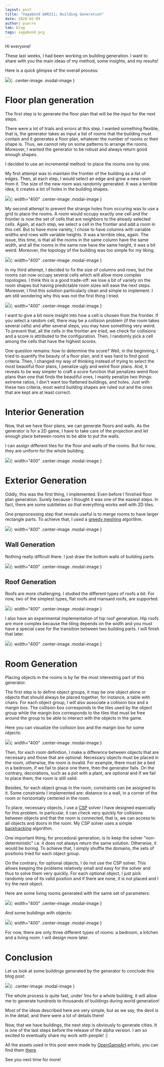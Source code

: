 ```yaml
---
layout: post
title: "Vagabond &#8211; Building Generation"
date: 2020-02-09
author: pierre
tab: blog
tags: vagabond pcg
---
```

Hi everyone!

These last weeks, I had been working on building generation. I want to share with you the main ideas of my method, some insights, and my results!

Here is a quick glimpse of the overall process:

![](/media/img/vagabond-building-generation/building_generation.gif){: .center-image .modal-image }

<!--more-->

# Floor plan generation

The first step is to generate the floor plan that will be the input for the next steps.

There were a lot of trials and errors at this step. I wanted something flexible, that is, the generator takes as input a list of rooms that the building must contain and it generates a floor plan, whatever the number of rooms or their shape is. Thus, we cannot rely on some patterns to arrange the rooms. Moreover, I wanted the generator to be robust and always return good enough shapes.

I decided to use an incremental method: to place the rooms one by one.

My first attempt was to maintain the frontier of the building as a list of edges. Then, at each step, I would select an edge and grow a new room from it. The size of the new room was randomly generated. It was a terrible idea, it creates a lot of holes in the building shapes.

![](/media/img/vagabond-building-generation/floor_plans_edges.gif){: width="400" .center-image .modal-image }

My second attempt to prevent the strange holes from occuring was to use a grid to place the rooms. A room would occupy exactly one cell and the frontier is now the set of cells that are neighbors to the already selected cells. Again, at each step, we select a cell in the frontier and add a room in this cell. But to have more variety, I chose to have columns with variable widths and rows with variable heights. It was a terrible idea, again. The issue, this time, is that all the rooms in the same column have the same width, and all the rooms in the same row have the same height, it was a bit weird. Moreover, the topology of the building was too simple for my liking.

![](/media/img/vagabond-building-generation/floor_plans_variable.gif){: width="400" .center-image .modal-image }

In my third attempt, I decided to fix the size of columns and rows, but the rooms can now occupy several cells which will allow more complex topologies. I think this is a good trade-off: we lose a bit of variety on the room shapes but having predictable room sizes will ease the next steps. Moreover, I find this solution particularly clean and simple to implement. I am still wondering why this was not the first thing I tried.

![](/media/img/vagabond-building-generation/floor_plans.gif){: width="400" .center-image .modal-image }

I want to give a bit more insight into how a cell is chosen from the frontier. If you select a random cell, there may be a collision problem (if the room takes several cells) and after several steps, you may have something very weird. To prevent that, all the cells in the frontier are tried, we check for collisions and a score is attributed to the configuration. Then, I randomly pick a cell among the cells that have the highest scores.

One question remains: how to determine the score? Well, in the beginning, I tried to quantify the beauty of a floor plan, and it was hard to find good criteria. Then, I changed my way of thinking instead of trying to select the most beautiful floor plans, I penalize ugly and weird floor plans. And, it reveals to be way simpler to craft a score function that penalizes weird floor plans than one that finds the beautiful ones. I mainly penalize two things: extreme ratios, I don't want too flattened buildings, and holes. Just with these two criteria, most weird building shapes are ruled out and the ones that are kept are at least correct.

# Interior Generation

Now, that we have floor plans, we can generate floors and walls. As the generator is for a 2D game, I have to take care of the projection and let enough place between rooms to be able to put the walls.

I can assign different tiles for the floor and walls of the rooms. But for now, they are uniform for the whole building.

![](/media/img/vagabond-building-generation/interiors.gif){: width="400" .center-image .modal-image }

# Exterior Generation

Oddly, this was the first thing, I implemented. Even before I finished floor plan generation. Surely because I thought it was one of the easiest steps. In fact, there are some subtleties so that everything works well with 2D tiles.

One preprocessing step that reveals useful is to merge rooms to have larger rectangle parts. To achieve that, I used a [greedy meshing](https://0fps.net/2012/06/30/meshing-in-a-minecraft-game/) algorithm.

![](/media/img/vagabond-building-generation/building_parts.gif){: width="400" .center-image .modal-image }

## Wall Generation

Nothing really difficult there. I just draw the bottom walls of building parts.

![](/media/img/vagabond-building-generation/walls.gif){: width="400" .center-image .modal-image }

## Roof Generation

Roofs are more challenging. I studied the different types of roofs a bit. For now, two of the simplest types, flat roofs and mansard roofs, are supported.

![](/media/img/vagabond-building-generation/roofs.gif){: width="400" .center-image .modal-image }

I also have an experimental implementation of hip roof generation. Hip roofs are more complex because the tiling depends on the width and you must have a special case for the transition between two building parts. I will finish that later.

![](/media/img/vagabond-building-generation/hip_roof.png){: width="400" .center-image .modal-image }

# Room Generation

Placing objects in the rooms is by far the most interesting part of this generator.

The first step is to define object groups, it may be one object alone or objects that should always be placed together, for instance, a table with chairs. For each object group, I will also associate a collision box and a margin box. The collision box corresponds to the tiles used by the object group while the margin box corresponds to the tiles that must be free around the group to be able to interact with the objects in the game.

Here you can visualize the collision box and the margin box for some objects:

![](/media/img/vagabond-building-generation/object_boxes.png){: width="400" .center-image .modal-image }

Then, for each room definition, I make a difference between objects that are necessary and those that are optional. Necessary objects must be placed in the room, otherwise, the room is invalid. For example, there must be a bed in a bedroom, if we fail to place one there, then the generator fails. On the contrary, decorations, such as a pot with a plant, are optional and if we fail to place them, the room is still valid.

Besides, for each object group in the room, constraints can be assigned to it. Some constraints I implemented are: distance to a wall, in a corner of the room or horizontally centered in the room.

To place, necessary objects, I use a [CSP](https://en.wikipedia.org/wiki/Constraint_satisfaction_problem) solver I have designed especially for this problem. In particular, it can check very quickly for collisions between objects and that the room is connected, that is, we can access to all objects and doors in the room. My CSP solver uses a simple [backtracking](https://en.wikipedia.org/wiki/Backtracking) algorithm.

One important thing, for procedural generation, is to keep the solver "non-deterministic" i.e. it does not always return the same solution. Otherwise, it would be boring. To achieve that, I simply shuffle the domains, the sets of positions tried for each object group.

On the contrary, for optional objects, I do not use the CSP solver. This allows keeping the problems relatively small and easy for the solver and thus to solve them very quickly. For each optional object, I just pick randomly one of its valid position and if there are none, it is not placed and I try the next object.

Here are some living rooms generated with the same set of parameters:

![](/media/img/vagabond-building-generation/living_rooms.gif){: width="400" .center-image .modal-image }

And some buildings with objects:

![](/media/img/vagabond-building-generation/objects.gif){: width="400" .center-image .modal-image }

For now, there are only three different types of rooms: a bedroom, a kitchen and a living room. I will design more later.

# Conclusion

Let us look at some buildings generated by the generator to conclude this blog post:

![](/media/img/vagabond-building-generation/buildings.gif){: .center-image .modal-image }

The whole process is quite fast, under 1ms for a whole building, it will allow me to generate hundreds to thousands of buildings during world generation!

Most of the ideas described here are very simple, but as we say, the devil is in the detail, and there were a lot of details there!

Now, that we have buildings, the next step is obviously to generate cities. It is one of the last steps before the release of the alpha version. I am so excited to eventually share my work with people! :)

All the assets used in this post were made by [OpenGameArt](https://opengameart.org/) artists, you can find them [there](https://opengameart.org/content/vagabonds-assets).

See you next time for more!